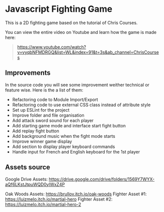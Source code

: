 # Javascript Fighting Game

This is a 2D fighting game based on the tutorial of Chris Courses.

You can view the entire video on Youtube and learn how the game is made here:

> https://www.youtube.com/watch?v=vyqbNFMDRGQ&list=WL&index=91&t=3s&ab_channel=ChrisCourses

## Improvements

In the source code you will see some improvement weither technical or feature wise. Here is the a list of them:

- Refactoring code to Module Import/Export
- Refactoring code to use external CSS class instead of attribute style
- Set up ESLint for the project
- Improve folder and file organisation
- Add attack sword sound for each player
- Add starting game mode and interface start fight button
- Add replay fight button
- Add background music when the fight mode starts
- Improve winner game display
- Add section to display player keyboard commands
- Handle input for French and English keyboard for the 1st player


## Assets source

Google Drive Assets: https://drive.google.com/drive/folders/1569Y7WYX-aQf6LKstJtpuWQD0ylWxZ4P

Oak Woods Assets: https://brullov.itch.io/oak-woods
Fighter Asset #1: https://luizmelo.itch.io/martial-hero
Fighter Asset #2: https://luizmelo.itch.io/martial-hero-2
